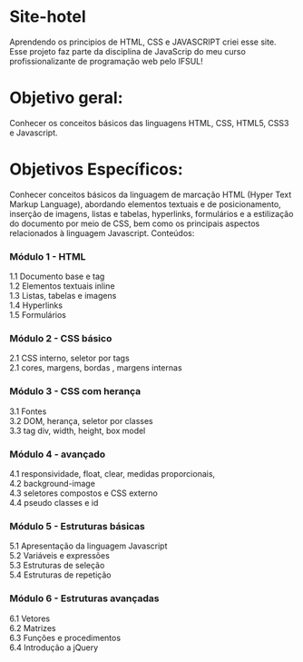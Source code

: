 # Site-hotel
Aprendendo os principios de HTML, CSS e JAVASCRIPT criei esse site. Esse projeto faz parte da disciplina de JavaScrip do meu curso profissionalizante de programação web pelo IFSUL!

# Objetivo geral:
Conhecer os conceitos básicos das linguagens HTML, CSS, HTML5, CSS3 e Javascript.

# Objetivos Específicos:
Conhecer conceitos básicos da linguagem de marcação HTML (Hyper Text Markup Language),
abordando elementos textuais e de posicionamento, inserção de imagens, listas e tabelas,
hyperlinks, formulários e a estilização do documento por meio de CSS, bem como os principais
aspectos relacionados à linguagem Javascript.
Conteúdos:

### Módulo 1 - HTML
<div>
<div> 1.1 Documento base e tag </div>
<div>1.2 Elementos textuais inline
<div>1.3 Listas, tabelas e imagens
<div>1.4 Hyperlinks
<div>1.5 Formulários</div>
</div>
  
### Módulo 2 - CSS básico
<div>
  <div>2.1 CSS interno, seletor por tags </div>
  <div>2.1 cores, margens, bordas , margens internas
  </div>

### Módulo 3 - CSS com herança
  <div>
      <div>3.1 Fontes
  <div>3.2 DOM, herança, seletor por classes
  <div>3.3 tag div, width, height, box model
</div>
    
### Módulo 4 - avançado
  <div>4.1 responsividade, float, clear, medidas proporcionais,
  <div>4.2 background-image
  <div>4.3 seletores compostos e CSS externo
  <div>4.4 pseudo classes e id
  </div>
    
### Módulo 5 - Estruturas básicas
  <div>5.1 Apresentação da linguagem Javascript
  <div>5.2 Variáveis e expressões
  <div>5.3 Estruturas de seleção
  <div>5.4 Estruturas de repetição
  </div>
    
### Módulo 6 - Estruturas avançadas
  <div>6.1 Vetores
  <div>6.2 Matrizes
  <div>6.3 Funções e procedimentos
  <div>6.4 Introdução a jQuery
  </div>
